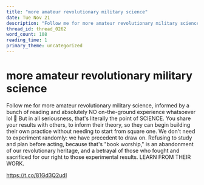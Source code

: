 ```yaml
---
title: "more amateur revolutionary military science"
date: Tue Nov 21
description: "Follow me for more amateur revolutionary military science, informed by a bunch of reading and absolutely NO on-the-ground experience whatsoever lol"
thread_id: thread_0262
word_count: 108
reading_time: 1
primary_theme: uncategorized
---
```


# more amateur revolutionary military science

Follow me for more amateur revolutionary military science, informed by a bunch of reading and absolutely NO on-the-ground experience whatsoever lol 🤭 But in all seriousness, that's literally the point of SCIENCE. You share your results with others, to inform their theory, so they can begin building their own practice without needing to start from square one. We don't need to experiment randomly: we have precedent to draw on. Refusing to study and plan before acting, because that's "book worship," is an abandonment of our revolutionary heritage, and a betrayal of those who fought and sacrificed for our right to those experimental results. LEARN FROM THEIR WORK.

https://t.co/81Gd3Q2udI